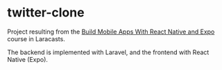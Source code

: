 # twitter-clone

Project resulting from the [Build Mobile Apps With React Native and Expo
](https://laracasts.com/series/build-mobile-apps-with-react-native-and-expo) course in Laracasts.

The backend is implemented with Laravel, and the frontend with React Native (Expo).
